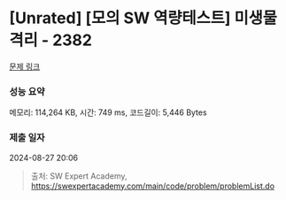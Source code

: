 # [Unrated] [모의 SW 역량테스트] 미생물 격리 - 2382 

[문제 링크](https://swexpertacademy.com/main/code/problem/problemDetail.do?contestProbId=AV597vbqAH0DFAVl) 

### 성능 요약

메모리: 114,264 KB, 시간: 749 ms, 코드길이: 5,446 Bytes

### 제출 일자

2024-08-27 20:06



> 출처: SW Expert Academy, https://swexpertacademy.com/main/code/problem/problemList.do
